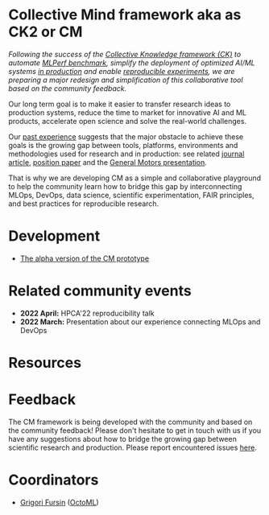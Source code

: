 # Collective Mind framework aka as CK2 or CM

*Following the success of the [Collective Knowledge framework (CK)](https://github.com/mlcommons/ck)
to automate [MLPerf benchmark](https://github.com/mlcommons/ck/tree/master/docs/mlperf-automation), 
simplify the deployment of optimized AI/ML systems [in production](https://cKnowledge.org/partners.html)
and enable [reproducible experiments](https://cTuning.org/ae), 
we are preparing a major redesign and simplification of this collaborative tool based on the community feedback.*

Our long term goal is to make it easier to transfer research ideas to production systems,
reduce the time to market for innovative AI and ML products,
accelerate open science and solve the real-world challenges.

Our [past experience](https://www.youtube.com/watch?v=7zpeIVwICa4) 
suggests that the major obstacle to achieve these goals 
is the growing gap between tools, platforms, environments 
and methodologies used for research and in production: 
see related [journal article]( https://arxiv.org/pdf/2011.01149.pdf ),
[position paper]( https://arxiv.org/pdf/2006.07161.pdf )
and the [General Motors presentation]( https://www.youtube.com/watch?v=1ldgVZ64hEI ).

That is why we are developing CM as a simple and collaborative playground 
to help the community learn how to bridge this gap by interconnecting MLOps, DevOps, data science, 
scientific experimentation, FAIR principles, and best practices for reproducible research.

# Development

* [The alpha version of the CM prototype](https://github.com/octoml/cm/tree/mvp)


# Related community events

* **2022 April:** HPCA'22 reproducibility talk
* **2022 March:** Presentation about our experience connecting MLOps and DevOps



# Resources



# Feedback

The CM framework is being developed with the community and based on the community feedback! 
Please don't hesitate to get in touch with us if you have any suggestions about how to
bridge the growing gap between scientific research and production.
Please report encountered issues [here](https://github.com/octoml/cm/issues).

# Coordinators

* [Grigori Fursin](https://cKnowledge.io/@gfursin) ([OctoML](https://octoml.ai))
